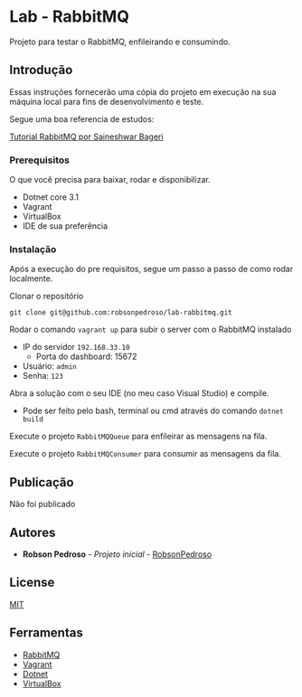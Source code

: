 # Lab - RabbitMQ

Projeto para testar o RabbitMQ, enfileirando e consumindo.

## Introdução

Essas instruções fornecerão uma cópia do projeto em execução na sua máquina local para fins de desenvolvimento e teste.

Segue uma boa referencia de estudos:

[Tutorial RabbitMQ por Saineshwar Bageri](https://www.tutlane.com/tutorial/rabbitmq/rabbitmq-tutorial)

### Prerequisitos

O que você precisa para baixar, rodar e disponibilizar.

* Dotnet core 3.1
* Vagrant
* VirtualBox
* IDE de sua preferência 

### Instalação

Após a execução do pre requisitos, segue um passo a passo de como rodar localmente.

Clonar o repositório

```
git clone git@github.com:robsonpedroso/lab-rabbitmq.git
```

Rodar o comando `vagrant up` para subir o server com o RabbitMQ instalado
 - IP do servidor `192.168.33.10`
	- Porta do dashboard: 15672
 - Usuário: `admin`
 - Senha: `123`


Abra a solução com o seu IDE (no meu caso Visual Studio) e compile.
 - Pode ser feito pelo bash, terminal ou cmd através do comando `dotnet build`

Execute o projeto `RabbitMQQueue` para enfileirar as mensagens na fila.

Execute o projeto `RabbitMQConsumer` para consumir as mensagens da fila.

## Publicação

Não foi publicado

## Autores

* **Robson Pedroso** - *Projeto inicial* - [RobsonPedroso](https://github.com/robsonpedroso)

## License

[MIT](https://gist.github.com/robsonpedroso/98dc906d5896711f07a9cffbcc2776ea)

## Ferramentas

* [RabbitMQ](https://www.rabbitmq.com/getstarted.html)
* [Vagrant](https://www.vagrantup.com/)
* [Dotnet](https://dotnet.microsoft.com/download)
* [VirtualBox](https://www.virtualbox.org/)
